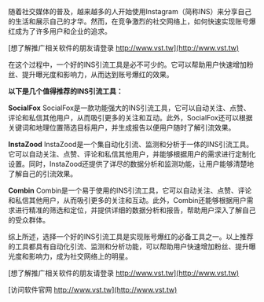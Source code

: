 随着社交媒体的普及，越来越多的人开始使用Instagram（简称INS）来分享自己的生活和展示自己的才华。然而，在竞争激烈的社交网络上，如何快速实现账号爆红成为了许多用户和企业的追求。

[想了解推广相关软件的朋友请登录 http://www.vst.tw](http://www.vst.tw)

在这个过程中，一个好的INS引流工具是必不可少的。它可以帮助用户快速增加粉丝、提升曝光度和影响力，从而达到账号爆红的效果。

**以下是几个值得推荐的INS引流工具：**

**SocialFox**
SocialFox是一款功能强大的INS引流工具，它可以自动关注、点赞、评论和私信其他用户，从而吸引更多的关注和互动。此外，SocialFox还可以根据关键词和地理位置筛选目标用户，并生成报告以便用户随时了解引流效果。

**InstaZood**
InstaZood是一个集自动化引流、监测和分析于一体的INS引流工具。它可以自动关注、点赞、评论和私信其他用户，并能够根据用户的需求进行定制化设置。同时，InstaZood还提供了详尽的数据分析和监测功能，让用户能够清楚地了解自己的引流效果。

**Combin**
Combin是一个易于使用的INS引流工具，它可以自动关注、点赞、评论和私信其他用户，从而吸引更多的关注和互动。此外，Combin还能够根据用户需求进行精准的筛选和定位，并提供详细的数据分析和报告，帮助用户深入了解自己的受众群体。

综上所述，选择一个好的INS引流工具是实现账号爆红的必备工具之一。以上推荐的工具都具有自动化引流、监测和分析功能，可以帮助用户快速增加粉丝、提升曝光度和影响力，成为社交网络上的明星。

[想了解推广相关软件的朋友请登录 http://www.vst.tw](http://www.vst.tw)


[访问软件官网 http://www.vst.tw](http://www.vst.tw)
